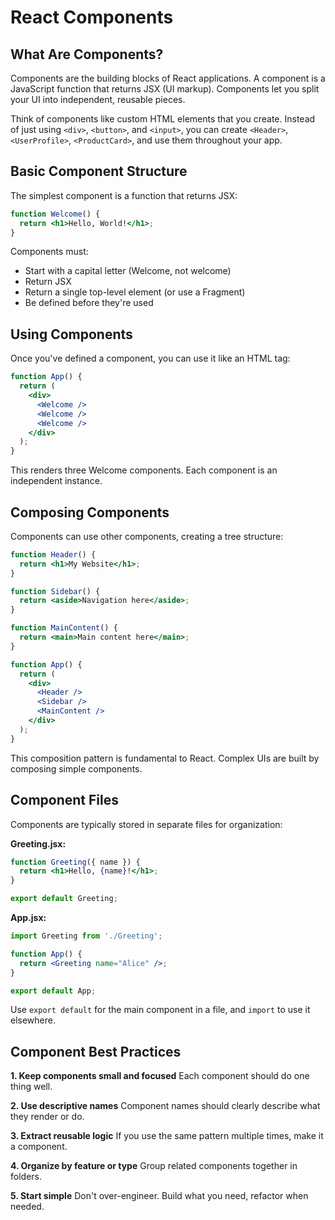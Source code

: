 # React Components

## What Are Components?

Components are the building blocks of React applications. A component is a JavaScript function that returns JSX (UI markup). Components let you split your UI into independent, reusable pieces.

Think of components like custom HTML elements that you create. Instead of just using `<div>`, `<button>`, and `<input>`, you can create `<Header>`, `<UserProfile>`, `<ProductCard>`, and use them throughout your app.

## Basic Component Structure

The simplest component is a function that returns JSX:

```jsx
function Welcome() {
  return <h1>Hello, World!</h1>;
}
```

Components must:
- Start with a capital letter (Welcome, not welcome)
- Return JSX
- Return a single top-level element (or use a Fragment)
- Be defined before they're used

## Using Components

Once you've defined a component, you can use it like an HTML tag:

```jsx
function App() {
  return (
    <div>
      <Welcome />
      <Welcome />
      <Welcome />
    </div>
  );
}
```

This renders three Welcome components. Each component is an independent instance.

## Composing Components

Components can use other components, creating a tree structure:

```jsx
function Header() {
  return <h1>My Website</h1>;
}

function Sidebar() {
  return <aside>Navigation here</aside>;
}

function MainContent() {
  return <main>Main content here</main>;
}

function App() {
  return (
    <div>
      <Header />
      <Sidebar />
      <MainContent />
    </div>
  );
}
```

This composition pattern is fundamental to React. Complex UIs are built by composing simple components.

## Component Files

Components are typically stored in separate files for organization:

**Greeting.jsx:**
```jsx
function Greeting({ name }) {
  return <h1>Hello, {name}!</h1>;
}

export default Greeting;
```

**App.jsx:**
```jsx
import Greeting from './Greeting';

function App() {
  return <Greeting name="Alice" />;
}

export default App;
```

Use `export default` for the main component in a file, and `import` to use it elsewhere.

## Component Best Practices

**1. Keep components small and focused**
Each component should do one thing well.

**2. Use descriptive names**
Component names should clearly describe what they render or do.

**3. Extract reusable logic**
If you use the same pattern multiple times, make it a component.

**4. Organize by feature or type**
Group related components together in folders.

**5. Start simple**
Don't over-engineer. Build what you need, refactor when needed.
